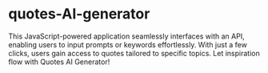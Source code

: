 # quotes-AI-generator
This JavaScript-powered application seamlessly interfaces with an API, enabling users to input prompts or keywords effortlessly. With just a few clicks, users gain access to quotes tailored to specific topics. Let inspiration flow with Quotes AI Generator!
